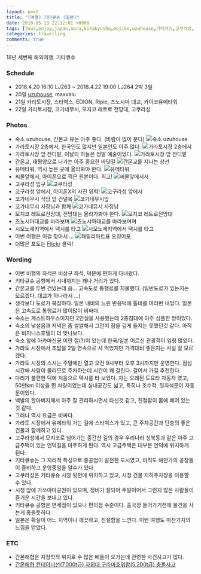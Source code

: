 ```yaml
---
layout: post
title: "[여행] 기타큐슈 (일본)"
date: 2018-05-13 22:12:01 +0900
tags: [tour,enjoy,japan,mura,kitakyushu,mojiko,uzuhouse,기타큐슈,고쿠라성,간몬교,간몬해협,카라토시장,스시,초밥,코가네무시,레트로전망대]
categories: travelling
comments: true
---
```

18년 세번째 해외여행. 기타큐슈

### Schedule
* 2018.4.20 16:10 LJ263 ~ 2018.4.22 19:00 LJ264 2박 3일
* 20일 [uzuhouse](https://www.agoda.com/ko-kr/uzuhouse_2/hotel/shimonoseki-jp.html), maxvalu
* 21일 카라토시장, 스타벅스, EDION, Ripie, 츠노시마 대교, 카이코유메타워
* 22일 카라토시장, 코가네무시, 모지코 레트로 전망대, 고쿠라성

### Photos
* 숙소 uzuhouse, 간몬교 뷰는 아주 좋다. (바람이 많이 분다)
![숙소 uzuhouse](https://farm1.staticflickr.com/802/41581754301_f97e2523c4.jpg)
* 가라토시장 2층에서, 한국인도 많지만 일본인도 아주 많다.
![가라토시장 2층에서](https://farm1.staticflickr.com/839/41599417341_bfbbca71d3.jpg)
* 가라토시장 앞 잔디밭, 이날의 하늘은 정말 예술이었다.
![가라토시장 앞 잔디밭](https://farm1.staticflickr.com/850/40881083904_7b0635fe97.jpg)
* 간몬교, 태평양으로 나가는 아주 중요한 바닷길
![간몬교를 지나는 상선](https://farm1.staticflickr.com/933/26731833287_bd32bfb305.jpg)
* 유메타워, 역시 높은 곳에 올라봐야 한다.
![유메타워](https://farm1.staticflickr.com/933/39791827200_7ea653770a.jpg)
* 씨몰앞에서, 아이폰으로 찍은 원본이다. 최고!
![씨몰앞에서서](https://farm1.staticflickr.com/935/27730614598_bfa0a5883c.jpg)
* 고쿠라성 입구
![고쿠라성](https://farm1.staticflickr.com/905/41579042022_b81b8800d3.jpg)
* 코구라성 앞에서, 아이폰X의 사진 위력!
![코구라성 앞에서](https://farm1.staticflickr.com/840/26746774627_d62a0e706a.jpg)
* 코가네무시 식당 앞 건널목
![코가네무시앞](https://farm1.staticflickr.com/808/40727717755_41e11320eb.jpg)
* 코가네무시 사장님과 함께
![코가네뮤시 사징남](https://farm1.staticflickr.com/859/26751087217_ba58dda184.jpg)
* 모지코 레트로전망대, 전망대는 올라가봐야 한다.
![모지코 레트로전망대](https://farm1.staticflickr.com/790/27749913108_102fd00bbc.jpg)
* 츠노시마대교를 바라보며
![츠노시마대교를 바라보며며](https://farm1.staticflickr.com/939/27728183178_14f5734a86.jpg)
* 시모노세키역에서 택시를 타고
![시모노세키역에서 택시를 타고](https://farm1.staticflickr.com/866/40886673364_72b20ebd2c.jpg)
* 이번 여행은 이걸 찾아서 ...
![패밀리마트표 오징어포](https://farm1.staticflickr.com/858/41619024671_969db95310.jpg)
* 더많은 포토는 [Flickr](https://www.flickr.com/gp/lionkang/9382R6) 클릭!

### Wording
* 이번 비행의 좌석은 비상구 좌석, 덕분에 편하게 다녀왔다.
* 키타큐슈 공항에서 시내까지는 꽤나 거리가 있다. 
* 간몬교를 두번 건넜는데 음... 고속도로 통행료를 지불했다. (일반도로가 있는지는 모르겠다. 대교가 하나라서 ...)
* 생각보다 도로가 복잡하다. 일본 내비의 느린 반응덕에 톨비를 여러번 내었다. 일본은 고속도로 통행료가 많이많이 비싸다.
* 숙소는 게스트하우스이지만 2인실을 사용했는데 2층침대에 아주 심플한 방이었다. 
* 숙소의 낯설음과 저녁은 좀 쌀쌀해서 그런지 잠을 깊게 들지는 못했던것 같다. 아직은 비지니스호텔이 더 맞나보다.
* 숙소 앞에 아카마신궁 이란 절(?)이 있는데 한국/일본 어르신 관광객이 엄청 많았다.
* 가라토 시장에서 초밥을 2일 연속으로 사 먹었지만 가격대비 좋은지는 사실 잘 모르겠다.
* 가라토 시장의 스시는 주말에만 열고 오전 9시부터 오후 3시까지만 운영한다. 점심시간에 사람이 몰리므로 주차하는데 시간이 꽤 걸린다. 걸어서 가길 추천한다.
* 다리가 불편한 덕에 처음으로 택시를 타 보았다. 차는 오래된 도요타 자동차 였고, 50만km 이상을 뛴 차량이었는데 실내공간도 넓고, 특히나 조수적, 뒷자석문이 자동문이었다.
* 백발의 할아버지께서 아주 잘 관리하시면서 타신것 같고, 친철함이 몸에 베어 있는 것 같다.
* 그러나 역시 요금은 비싸다.
* 가라토 시장에서 유메타워 가는 길에 스타벅스가 있고, 큰 주차공간과 단층의 좋은 건물과 함께하고 있다.
* 고쿠라성에서 모지코로 넘어가는 중간산 길의 경우 우리나라 성북동과 같은 아주 고급주택이 있는 언덕길을 마주하게 된다. 역시 고급주택은 대부분 언덕에 위치하게 된다.
* 키타큐슈는 그 지리적 특성으로 중공업이 발전한 도시였고, 아직도 해안가의 공장들이 즐비하고 운영중임을 알수가 있다.
* 고쿠라성은 키타큐슈 시청 뒷편에 위치하고 있고, 시청 건물 지하주차장을 이용할 수 있다.
* 시청 앞에 가쓰야마공원이 있으며, 정비가 잘되어 주말이어서 그런지 많은 사람들이 즐거운 시간을 보내고 있다.
* 키타큐슈 공항은 면세점이 있으나 편의점 수준이다. 출국장 들어가기전에 물건을 사는게 좋을듯하다.
* 일본은 확실이 어느 지역이나 깨끗하고, 친절함을 느낀다. 이번 여행도 마찬가지의 느낌을 받았다.	

### ETC
* 간몬해협은 지정학적 위치로 수 많은 배들이 오가는데 관련한 사건사고가 많다.
* [간몬해협 컨테이너선(7,000t급) 자위대 구라마호위함(5,200t급) 충돌사고](https://namu.wiki/w/%EC%9E%90%EC%9C%84%EB%8C%80/%EC%82%AC%EA%B1%B4%EC%82%AC%EA%B3%A0#s-3.10)

